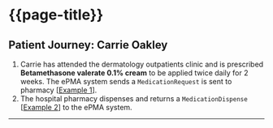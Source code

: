 # {{page-title}}

## Patient Journey: Carrie Oakley

1. Carrie has attended the dermatology outpatients clinic and is prescribed **Betamethasone valerate 0.1% cream** to be applied twice daily for 2 weeks. The ePMA system sends a `MedicationRequest` is sent to pharmacy [[Example 1](#example1)].
2. The hospital pharmacy dispenses and returns a `MedicationDispense` [[Example 2](#example2)] to the ePMA system.

---